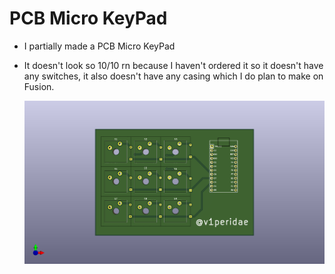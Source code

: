 # PCB Micro KeyPad
- I partially made a PCB Micro KeyPad
- It doesn't look so 10/10 rn because I haven't ordered it so it doesn't have any switches, it also doesn't have any casing which I do plan to make on Fusion. 
  
  ![Image](keeb-1.png)
